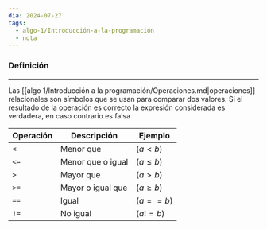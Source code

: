 ```yaml
---
dia: 2024-07-27
tags:
  - algo-1/Introducción-a-la-programación
  - nota
---
```

### Definición
---
Las [[algo 1/Introducción a la programación/Operaciones.md|operaciones]] relacionales son símbolos que se usan para comparar dos valores. Si el resultado de la operación es correcto la expresión considerada es verdadera, en caso contrario es falsa

| Operación | Descripción       | Ejemplo     |
| --------- | ----------------- | ----------- |
| `<`       | Menor que         | $(a < b)$   |
| `<=`      | Menor que o igual | $(a \le b)$ |
| `>`       | Mayor que         | $(a > b)$   |
| `>=`      | Mayor o igual que | $(a \ge b)$ |
| `==`      | Igual             | $(a == b)$  |
| `!=`      | No igual          | $(a != b)$  |
